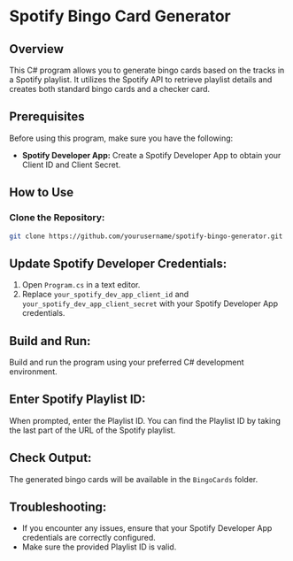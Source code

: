# Spotify Bingo Card Generator

## Overview

This C# program allows you to generate bingo cards based on the tracks in a Spotify playlist. It utilizes the Spotify API to retrieve playlist details and creates both standard bingo cards and a checker card.

## Prerequisites

Before using this program, make sure you have the following:

- **Spotify Developer App:** Create a Spotify Developer App to obtain your Client ID and Client Secret.

## How to Use

### Clone the Repository:

```bash
git clone https://github.com/yourusername/spotify-bingo-generator.git
```

## Update Spotify Developer Credentials:

1. Open `Program.cs` in a text editor.
2. Replace `your_spotify_dev_app_client_id` and `your_spotify_dev_app_client_secret` with your Spotify Developer App credentials.

## Build and Run:

Build and run the program using your preferred C# development environment.

## Enter Spotify Playlist ID:

When prompted, enter the Playlist ID. You can find the Playlist ID by taking the last part of the URL of the Spotify playlist.

## Check Output:

The generated bingo cards will be available in the `BingoCards` folder.

## Troubleshooting:

- If you encounter any issues, ensure that your Spotify Developer App credentials are correctly configured.
- Make sure the provided Playlist ID is valid.
